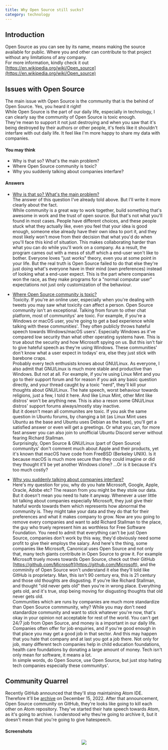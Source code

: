 ```yaml
---
title: Why Open Source still sucks?
category: technology
---
```


## Introduction

Open Source as you can see by its name, means making the source available for public. Where you and other can contribute to that project without any limitations of any company.\
For more information, kindly check it out [https://en.wikipedia.org/wiki/Open_source](https://en.wikipedia.org/wiki/Open_source)

## Issues with Open Source

The main issue with Open Source is the community that is the behind of Open Source. Yes, you heard it right!\
While Open Source is the part of our daily life, especially in technology, I can clearly say the community of Open Source is toxic enough.\
They're mean to support it not just destroying and when you saw that it's being destroyed by their authors or other people, it's feels like it shouldn't interfare with out daily life. It feel like I'm more happy to share my data with companies.

#### You may think

- Why is that so? What's the main problem?
- Where Open Source community is toxic?
- Why you suddenly talking about companies interfare?
 
#### Answers

- <u>Why is that so? What's the main problem?</u>\
The answer of this question I've already told above. But I'll write it more clearly about the fact.\
While community is a great way to work together, build something that's awesome in work and the trust of open source. But that's not what you'll found in most cases. People have different choices, and these people stuck what they actually like, even you feel that your idea is good enough,
someone else already have their own idea to port it, and they most likely won't move from their decision that what you'd do when you'll face this kind of situation.
This makes collaborating harder than what you can do while you'll work on a company. As a result, the program cames out with a mess of stuff which a end-user won't like to bother.
Everyone loves "just works" theory, even you at some point in your life. But the real truth is Open Source failed to do that else they're just doing what's everyone have in their mind (own preferences) instead of looking what a end-user expect.
This is the part where companies won the race, as they make programs for a "normal computar user" expectations not just only customization of the behaviour.

<p></p>

- <u>Where Open Source community is toxic?</u>\
Toxicity. If you're an online user, especially when you're dealing with tweets you may saw what toxicity can affect a person. Open Source community isn't an exceptional. Talking from forum to other chat platform, most of communitys' are toxic.
For example, if you're a Windows or macOS user, you're going to get a bad experience while talking with these communities'. They often publicly throws hateful speech towards Windows/macOS users'. Especially Windows as it've compared low security
than what other operating systems have. This is true about the security and how Microsoft spying on us. But this isn't fair to give hateful speech as they're using Windows. These communities' don't know what a user expect in todays' era, else they
just stick with barebone craps.\
Probably every tech enthusists knows about GNU/Linux. As everyone, I also admit that GNU/Linux is much more stable and productive than Windows. But not at all. For example, if you're using Linux Mint and you go to their support forum and for reason
if you ask any basic question directly, and your thread caught by a toxic "nerd", they'll kill your thoughts about GNU/Linux. The hate speech, worst behaviour towards religions, just a few, I told it here. And like Linux Mint, other Mint like distros'
won't be anything new. This is also a reson some GNU/Linux distros' support forums always/mostly stay inactive.\
But it doesn't mean all communites are toxic. If you ask the same question in Ubuntu forums, by changing a bit (as Linux Mint uses Ubuntu as the base and Ubuntu uses Debian as the base), you'll get a satisfied answer or even will get a greetings.
Or what you can, for more fast answer you can also join to unofficial Ubuntu Discord server without fearing Richard Stallman.\
Surprisingly, Open Source & GNU/Linux (part of Open Source) communitys' don't comment much about Apple and their products, yet it's known that macOS have code from FreeBSD (Berkeley UNIX). Is it because macOS is much more secure than they could imagine or did they thought it'll be yet another Windows clone?
...Or is it because it's too much costly?

<p></p>

- <u>Why you suddenly talking about companies interfare?</u>\
Here's my question for you, why do you hate Microsoft, Google, Apple, Oracle, Adobe etc?
The reason from you might be they stole our data. But it doesn't mean you need to hate it anyway. Whenever a user little bit talking about companies especially Microsoft, they just give their hateful words towards them which represents how abnormal the community is.
They might take your data and they do that for their preferences and what it makes company to grow. Now are you going to remove every companies and want to add Richard Stallman to the place, the guy who truely represent him as worthless for Free Software Foundation.
You need to admit that everything can't be just Open Source, companies don't work by this way, they'd obviously need some profit to give their employs the salary.
And here's the thing, some companies like Microsoft, Canonical uses Open Source and not only that, many tech giants contribute in Open Source to grow it. For example Microsoft truely moves towards Open Source, check out their GitHub [https://github.com/Microsoft](https://github.com/Microsoft), and the comminity
of Open Source won't understand it else they'll told like GitHub is proprietary. Man, this isn't 90 century era, this is 21 century and those old thoughts are disgusting. If you're like Richard Stallman, and thought "old never gets old" then you're in wrong place.
Everything gets old, and it's true, stop being moving for disgusting thoughts that old never gets old.\
Communities which are runs by companies are much more standardize than Open Source commmunity, why? While you may don't need standardize community and want to stick whatever you're now, that's okay in your opinion not acceptable for rest of the world. You can't get 24/7 job from Open Source, and money is a important in our daily life.
Companies often offer for job enquiries, and if you're good enough in that place you may get a good job in that sector. And this may happen that you hate that company and at last you got a job there. Not only for job, many different tech companies help in child education foundations, health care foundations by donating a large amount
of money. Tech isn't only mean for software, it means a lot.\
In simple words, do Open Source, use Open Source, but just stop hating tech companies especially these communitys'.
 
## Community Quarrel

Recently GitHub announced that they'll stop maintaining Atom IDE. Therefore it'll be [archive](https://github.blog/2022-06-08-sunsetting-atom/) on December 15, 2022. After that announcement, Open Source community on GitHub, they're looks like going to kill each other on Atom repository.
They've started their hate speech towards Atom, as it's going to archive. I understood why theu're going to archive it, but it doesn't mean that you're going to give hatespeech.

#### Screenshots
<center><img src="https://i.imgur.com/UotVEI0.png"></img></center>

